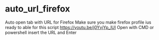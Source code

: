 # auto_url_firefox
Auto open tab with URL for Firefox
Make sure you make firefox profile ius ready to able for this script https://youtu.be/j0YvjYp_lUI
Open with CMD or powershell 
insert the URL and Enter
